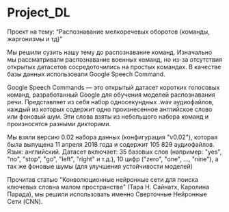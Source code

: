 # Project_DL
Проект на тему: “Распознавание мелкоречевых оборотов (команды, жаргонизмы и тд)”

Мы решили сузить нашу тему до распознавание команд. Изначально мы рассматривали распознавание военных команд, но из-за отсутствия открытых датасетов сосредоточились на простых командах. В качестве базы данных использовали Google Speech Command.

Google Speech Commands — это открытый датасет коротких голосовых команд, разработанный Google для обучения моделей распознавания речи. Представляет из себя набор односекундных .wav аудиофайлов, каждый из которых содержит одно произнесенное английское слово или фоновый шум. Эти слова взяты из небольшого набора команд и произносятся разными дикторами. 

Мы взяли версию 0.02 набора данных (конфигурация "v0.02"), которая была выпущена 11 апреля 2018 года и содержит 105 829 аудиофайлов.
Язык: английский.
Датасет включает: 35 базовых слов (например: "yes", "no", "stop", "go", "left", "right" и т.д.), 10 цифр ("zero", "one", ..., "nine"), а так же фоновые шумы (для улучшения устойчивости моделей)

Прочитав статью "Конволюционные нейронные сети для поиска ключевых словна малом пространстве" (Тара Н. Сайнатх, Каролина Парада), мы решили использовать именно Сверточные Нейронные Сети (CNN).
